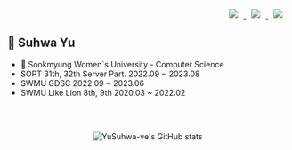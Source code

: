 
<!--
**YuSuhwa-ve/YuSuhwa-ve** is a ✨ _special_ ✨ repository because its `README.md` (this file) appears on your GitHub profile.

Here are some ideas to get you started:

- 🔭 I’m currently working on ...
- 🌱 I’m currently learning ...
- 👯 I’m looking to collaborate on ...
- 🤔 I’m looking for help with ...
- 💬 Ask me about ...
- 📫 How to reach me: ...
- 😄 Pronouns: ...
- ⚡ Fun fact: ...
-->

<div align = right> 
<a href="mailto:dhfhfkzjxms@sookmyung.ac.kr">
    <img 
        src="https://img.shields.io/badge/Gmail-000000?style=flat&logo=Gmail&logoColor=EA4335&link=mailto:dhfhfkzjxms@sookmyung.ac.kr"
        style="height : auto; margin-left : 10px; margin-right : 10px;"/>

</a>
<a href="https://suhwa-yu.notion.site/Yu-SuHwa-6b03392c8ec04ea5a68f50e4ce7f2141?pvs=4">
    <img 
        src="https://img.shields.io/badge/Portfolio-000000?style=flat&logo=Notion&logoColor=white&link=https://suhwa-yu.notion.site/Yu-SuHwa-6b03392c8ec04ea5a68f50e4ce7f2141?pvs=4"
        style="height : auto; margin-left : 10px; margin-right : 10px;"/>
    <!--
    <img 
        src="https://img.shields.io/badge/Portfolio-000000?style=flat&logo=ReverbNation&logoColor=white&link=https://suhwa-yu.notion.site/Yu-SuHwa-6b03392c8ec04ea5a68f50e4ce7f2141?pvs=4"
        style="height : auto; margin-left : 10px; margin-right : 10px;"/>
-->
    
</a>
<a href="https://velog.io/@yu_suhwa-ve">
    <img 
        src="http://img.shields.io/badge/-Blog-000000?style=flat&logo=Velog&link=https://velog.io/@yu_suhwa-ve"
        style="height : auto; margin-left : 10px; margin-right : 10px;"/>
</a></div>


## 🍊 Suhwa Yu
- 🏫 Sookmyung Women`s University - Computer Science
- SOPT 31th, 32th Server Part. 2022.09 ~ 2023.08
- SWMU GDSC 2022.09 ~ 2023.06
- SWMU Like Lion 8th, 9th 2020.03 ~ 2022.02

<br>
<br>
<div align=center>
  
![YuSuhwa-ve's GitHub stats](https://github-readme-stats.vercel.app/api?username=YuSuhwa-ve&show_icons=true&theme=great-gatsby)
</div>

